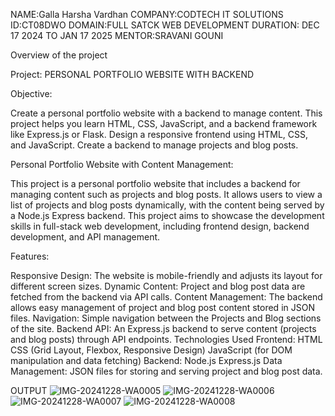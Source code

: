 
NAME:Galla Harsha Vardhan COMPANY:CODTECH IT SOLUTIONS 
ID:CT08DWO
DOMAIN:FULL SATCK WEB DEVELOPMENT DURATION: DEC 17 2024 TO JAN 17 2025 MENTOR:SRAVANI GOUNI

Overview of the project

Project: PERSONAL PORTFOLIO WEBSITE WITH BACKEND

Objective:

Create a personal portfolio website with a backend to manage content. This project helps you learn HTML, CSS, JavaScript, and a backend framework like Express.js or Flask. Design a responsive frontend using HTML, CSS, and JavaScript. Create a backend to manage projects and blog posts.

Personal Portfolio Website with Content Management:

This project is a personal portfolio website that includes a backend for managing content such as projects and blog posts. It allows users to view a list of projects and blog posts dynamically, with the content being served by a Node.js Express backend. This project aims to showcase the development skills in full-stack web development, including frontend design, backend development, and API management.

Features:

Responsive Design: The website is mobile-friendly and adjusts its layout for different screen sizes. Dynamic Content: Project and blog post data are fetched from the backend via API calls. Content Management: The backend allows easy management of project and blog post content stored in JSON files. Navigation: Simple navigation between the Projects and Blog sections of the site. Backend API: An Express.js backend to serve content (projects and blog posts) through API endpoints. Technologies Used Frontend: HTML CSS (Grid Layout, Flexbox, Responsive Design) JavaScript (for DOM manipulation and data fetching) Backend: Node.js Express.js Data Management: JSON files for storing and serving project and blog post data.

OUTPUT
![IMG-20241228-WA0005](https://github.com/user-attachments/assets/a0c70732-d9b4-471d-b540-e70c3bdf34ac)
![IMG-20241228-WA0006](https://github.com/user-attachments/assets/336b34a1-4d27-4bc4-b671-63d2609a5583)
![IMG-20241228-WA0007](https://github.com/user-attachments/assets/31b3bc5c-85a9-4002-b8fb-fa1347bed802)
![IMG-20241228-WA0008](https://github.com/user-attachments/assets/98ae809d-e4d8-40f5-899a-012345ab2c91)
